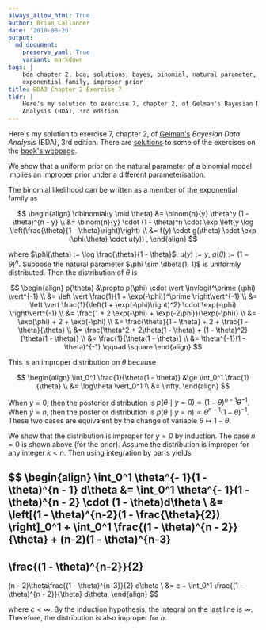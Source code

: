 ```yaml
---
always_allow_html: True
author: Brian Callander
date: '2018-08-26'
output:
  md_document:
    preserve_yaml: True
    variant: markdown
tags: |
    bda chapter 2, bda, solutions, bayes, binomial, natural parameter,
    exponential family, improper prior
title: BDA3 Chapter 2 Exercise 7
tldr: |
    Here's my solution to exercise 7, chapter 2, of Gelman's Bayesian Data
    Analysis (BDA), 3rd edition.
---
```


Here's my solution to exercise 7, chapter 2, of
[Gelman's](https://andrewgelman.com/) *Bayesian Data Analysis* (BDA),
3rd edition. There are
[solutions](http://www.stat.columbia.edu/~gelman/book/solutions.pdf) to
some of the exercises on the [book's
webpage](http://www.stat.columbia.edu/~gelman/book/).

<!--more-->
<div style="display:none">

$\DeclareMathOperator{\dbinomial}{binomial}  \DeclareMathOperator{\dbern}{Bernoulli}  \DeclareMathOperator{\dgamma}{gamma}  \DeclareMathOperator{\invlogit}{invlogit}  \DeclareMathOperator{\logit}{logit}  \DeclareMathOperator{\dbeta}{beta}$

</div>

We show that a uniform prior on the natural parameter of a binomial
model implies an improper prior under a different parameterisation.

The binomial likelihood can be written as a member of the exponential
family as

$$
\begin{align}
  \dbinomial(y \mid \theta)
  &=
  \binom{n}{y} \theta^y (1 - \theta)^{n - y}
  \\
  &=
  \binom{n}{y} \cdot (1 - \theta)^n \cdot \exp \left(y \log \left(\frac{\theta}{1 - \theta}\right)\right)
  \\
  &=
  f(y) \cdot g(\theta) \cdot \exp (\phi(\theta) \cdot u(y))
  ,
\end{align}
$$

where $\phi(\theta) := \log \frac{\theta}{1 - \theta}$, $u(y) := y$,
$g(\theta) := (1 - \theta)^n$. Suppose the natural parameter
$\phi \sim \dbeta(1, 1)$ is uniformly distributed. Then the distribution
of $\theta$ is

$$
\begin{align}
  p(\theta) 
  &\propto
  p(\phi) \cdot \vert \invlogit^\prime (\phi) \vert^{-1}
  \\
  &=
  \left \vert \frac{1}{1 + \exp(-\phi)}^\prime \right\vert^{-1}
  \\
  &=
  \left \vert \frac{1}{\left(1 + \exp(-\phi)\right)^2} \cdot \exp(-\phi) \right\vert^{-1}
  \\
  &=
  \frac{1 + 2 \exp(-\phi) + \exp(-2\phi)}{\exp(-\phi)}
  \\
  &=
  \exp(\phi) + 2 + \exp(-\phi)
  \\
  &=
  \frac{\theta}{1 - \theta} + 2 + \frac{1 - \theta}{\theta}
  \\
  &=
  \frac{\theta^2 + 2\theta(1 - \theta) + (1 - \theta)^2}{\theta(1 - \theta)}
  \\
  &=
  \frac{1}{\theta(1 - \theta)}
  \\
  &=
  \theta^{-1}(1 - \theta)^{-1}
  \qquad \square
\end{align}
$$

This is an improper distribution on $\theta$ because

$$
\begin{align}
  \int_0^1 \frac{1}{\theta(1 - \theta)}
  &\ge
  \int_0^1 \frac{1}{\theta}
  \\
  &=
  \log\theta \vert_0^1
  \\
  &=
  \infty.
\end{align}
$$

When $y = 0$, then the posterior distribution is
$p(\theta \mid y = 0) \propto (1 - \theta)^{n - 1}\theta^{-1}$. When
$y = n$, then the posterior distribution is
$p(\theta \mid y = n) \propto \theta^{n-1}(1 - \theta)^{-1}$. These two
cases are equivalent by the change of variable
$\theta \mapsto 1 - \theta$.

We show that the distribution is improper for $y = 0$ by induction. The
case $n = 0$ is shown above (for the prior). Assume the distribution is
improper for any integer $k < n$. Then using integration by parts yields

$$
\begin{align}
\int_0^1 \theta^{- 1}(1 - \theta)^{n - 1} d\theta
&=
\int_0^1 \theta^{- 1}(1 - \theta)^{n - 2} \cdot (1 - \theta)d\theta
\\
&=
\left[(1 - \theta)^{n-2}(1 - \frac{\theta}{2}) \right]_0^1
+
\int_0^1 \frac{(1 - \theta)^{n - 2}}{\theta}
+
(n-2)(1 - \theta)^{n-3}
-
\frac{(1 - \theta)^{n-2}}{2}
-
(n - 2)\theta\frac{(1 - \theta)^{n-3}}{2}
d\theta
\\
&=
c
+
\int_0^1 \frac{(1 - \theta)^{n - 2}}{\theta} d\theta,
\end{align}
$$

where $c < \infty$. By the induction hypothesis, the integral on the
last line is $\infty$. Therefore, the distribution is also improper for
$n$.
